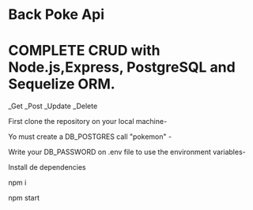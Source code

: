 # Back Poke Api

# COMPLETE CRUD with Node.js,Express, PostgreSQL and Sequelize ORM. 
_Get
_Post
_Update
_Delete


First clone the repository on your local machine-

Yo must create a DB_POSTGRES call "pokemon" -

Write your DB_PASSWORD on .env file to use the environment variables-

Install de dependencies

npm i

npm start
